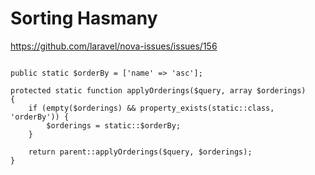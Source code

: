 # Sorting Hasmany
https://github.com/laravel/nova-issues/issues/156
```

public static $orderBy = ['name' => 'asc'];

protected static function applyOrderings($query, array $orderings)
{
    if (empty($orderings) && property_exists(static::class, 'orderBy')) {
        $orderings = static::$orderBy;
    }

    return parent::applyOrderings($query, $orderings);
}
```
